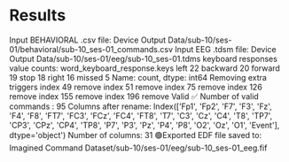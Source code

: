 # Results

Input BEHAVIORAL .csv file: Device Output Data/sub-10/ses-01/behavioral/sub-10_ses-01_commands.csv
Input EEG .tdsm file: Device Output Data/sub-10/ses-01/eeg/sub-10_ses-01.tdms
keyboard responses value counts:
 word_keyboard_response.keys
left        22
backward    20
forward     19
stop        18
right       16
missed       5
Name: count, dtype: int64
Removing extra triggers
index 49 remove
index 51 remove
index 75 remove
index 126 remove
index 155 remove
index 196 remove
Valid ✅
Number of valid commands : 95
Columns after rename:
 Index(['Fp1', 'Fp2', 'F7', 'F3', 'Fz', 'F4', 'F8', 'FT7', 'FC3', 'FCz', 'FC4',
       'FT8', 'T7', 'C3', 'Cz', 'C4', 'T8', 'TP7', 'CP3', 'CPz', 'CP4', 'TP8',
       'P7', 'P3', 'Pz', 'P4', 'P8', 'O2', 'Oz', 'O1', 'Event'],
      dtype='object')
Number of columns: 31
🟢Exported EDF file saved to: Imagined Command Dataset/sub-10/ses-01/eeg/sub-10_ses-01_eeg.fif
